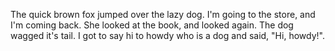 The quick brown fox jumped over the lazy dog.
I'm going to the store, and I'm coming back.
She looked at the book, and looked again.
The dog wagged it's tail.
I got to say hi to howdy who is a dog and said, "Hi, howdy!".
